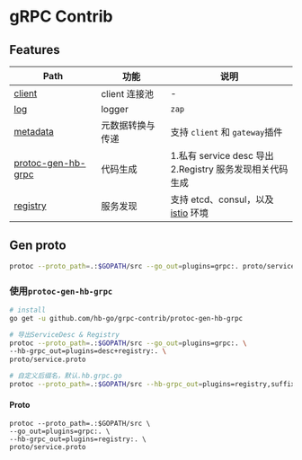 # gRPC Contrib

## Features

Path | 功能 | 说明
----|----|----
[client](client) | client 连接池 | -
[log](log) | logger | `zap`
[metadata](metadata) | 元数据转换与传递 | 支持 `client` 和 `gateway`插件
[protoc-gen-hb-grpc](protoc-gen-hb-grpc) | 代码生成 | 1.私有 service desc 导出<br/> 2.Registry 服务发现相关代码生成
[registry](registry) | 服务发现 | 支持 etcd、consul，以及 [istio](https://github.com/istio/istio) 环境
  
## Gen proto
```bash
protoc --proto_path=.:$GOPATH/src --go_out=plugins=grpc:. proto/service.proto
```

### 使用`protoc-gen-hb-grpc`
```bash
# install
go get -u github.com/hb-go/grpc-contrib/protoc-gen-hb-grpc
```

```bash
# 导出ServiceDesc & Registry
protoc --proto_path=.:$GOPATH/src --go_out=plugins=grpc:. \
--hb-grpc_out=plugins=desc+registry:. \
proto/service.proto

# 自定义后缀名，默认.hb.grpc.go
protoc --proto_path=.:$GOPATH/src --hb-grpc_out=plugins=registry,suffix=.hb.grpc.go:. proto/service.proto
```

#### Proto
```shell script
protoc --proto_path=.:$GOPATH/src \
--go_out=plugins=grpc:. \
--hb-grpc_out=plugins=registry:. \
proto/service.proto
```
